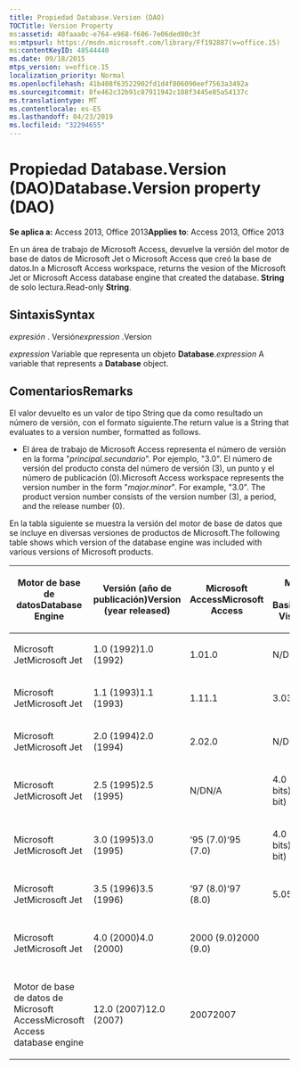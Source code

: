 ```yaml
---
title: Propiedad Database.Version (DAO)
TOCTitle: Version Property
ms:assetid: 40faaa0c-e764-e968-f606-7e06ded80c3f
ms:mtpsurl: https://msdn.microsoft.com/library/Ff192887(v=office.15)
ms:contentKeyID: 48544440
ms.date: 09/18/2015
mtps_version: v=office.15
localization_priority: Normal
ms.openlocfilehash: 41b408f63522902fd1d4f806090eef7563a3492a
ms.sourcegitcommit: 8fe462c32b91c87911942c188f3445e85a54137c
ms.translationtype: MT
ms.contentlocale: es-ES
ms.lasthandoff: 04/23/2019
ms.locfileid: "32294655"
---
```

# <a name="databaseversion-property-dao"></a><span data-ttu-id="b8f67-102">Propiedad Database.Version (DAO)</span><span class="sxs-lookup"><span data-stu-id="b8f67-102">Database.Version property (DAO)</span></span>

<span data-ttu-id="b8f67-103">**Se aplica a:** Access 2013, Office 2013</span><span class="sxs-lookup"><span data-stu-id="b8f67-103">**Applies to**: Access 2013, Office 2013</span></span>

<span data-ttu-id="b8f67-104">En un área de trabajo de Microsoft Access, devuelve la versión del motor de base de datos de Microsoft Jet o Microsoft Access que creó la base de datos.</span><span class="sxs-lookup"><span data-stu-id="b8f67-104">In a Microsoft Access workspace, returns the vesion of the Microsoft Jet or Microsoft Access database engine that created the database.</span></span> <span data-ttu-id="b8f67-105">**String** de solo lectura.</span><span class="sxs-lookup"><span data-stu-id="b8f67-105">Read-only **String**.</span></span>

## <a name="syntax"></a><span data-ttu-id="b8f67-106">Sintaxis</span><span class="sxs-lookup"><span data-stu-id="b8f67-106">Syntax</span></span>

<span data-ttu-id="b8f67-107">*expresión* . Versión</span><span class="sxs-lookup"><span data-stu-id="b8f67-107">*expression* .Version</span></span>

<span data-ttu-id="b8f67-108">*expression* Variable que representa un objeto **Database**.</span><span class="sxs-lookup"><span data-stu-id="b8f67-108">*expression* A variable that represents a **Database** object.</span></span>

## <a name="remarks"></a><span data-ttu-id="b8f67-109">Comentarios</span><span class="sxs-lookup"><span data-stu-id="b8f67-109">Remarks</span></span>

<span data-ttu-id="b8f67-110">El valor devuelto es un valor de tipo String que da como resultado un número de versión, con el formato siguiente.</span><span class="sxs-lookup"><span data-stu-id="b8f67-110">The return value is a String that evaluates to a version number, formatted as follows.</span></span>

- <span data-ttu-id="b8f67-p102">El área de trabajo de Microsoft Access representa el número de versión en la forma "*principal.secundario*". Por ejemplo, "3.0". El número de versión del producto consta del número de versión (3), un punto y el número de publicación (0).</span><span class="sxs-lookup"><span data-stu-id="b8f67-p102">Microsoft Access workspace represents the version number in the form "*major.minor*". For example, "3.0". The product version number consists of the version number (3), a period, and the release number (0).</span></span>

<span data-ttu-id="b8f67-114">En la tabla siguiente se muestra la versión del motor de base de datos que se incluye en diversas versiones de productos de Microsoft.</span><span class="sxs-lookup"><span data-stu-id="b8f67-114">The following table shows which version of the database engine was included with various versions of Microsoft products.</span></span>

<table style="width:100%;">
<colgroup>
<col style="width: 16%" />
<col style="width: 16%" />
<col style="width: 16%" />
<col style="width: 16%" />
<col style="width: 16%" />
<col style="width: 16%" />
</colgroup>
<thead>
<tr class="header">
<th><p><span data-ttu-id="b8f67-115">Motor de base de datos</span><span class="sxs-lookup"><span data-stu-id="b8f67-115">Database Engine</span></span></p></th>
<th><p><span data-ttu-id="b8f67-116">Versión (año de publicación)</span><span class="sxs-lookup"><span data-stu-id="b8f67-116">Version (year released)</span></span></p></th>
<th><p><span data-ttu-id="b8f67-117">Microsoft Access</span><span class="sxs-lookup"><span data-stu-id="b8f67-117">Microsoft Access</span></span></p></th>
<th><p><span data-ttu-id="b8f67-118">Microsoft Visual Basic</span><span class="sxs-lookup"><span data-stu-id="b8f67-118">Microsoft Visual Basic</span></span></p></th>
<th><p><span data-ttu-id="b8f67-119">Microsoft Excel</span><span class="sxs-lookup"><span data-stu-id="b8f67-119">Microsoft Excel</span></span></p></th>
<th><p><span data-ttu-id="b8f67-120">Microsoft Visual C++</span><span class="sxs-lookup"><span data-stu-id="b8f67-120">Microsoft Visual C++</span></span></p></th>
</tr>
</thead>
<tbody>
<tr class="odd">
<td><p><span data-ttu-id="b8f67-121">Microsoft Jet</span><span class="sxs-lookup"><span data-stu-id="b8f67-121">Microsoft Jet</span></span></p></td>
<td><p><span data-ttu-id="b8f67-122">1.0 (1992)</span><span class="sxs-lookup"><span data-stu-id="b8f67-122">1.0 (1992)</span></span></p></td>
<td><p><span data-ttu-id="b8f67-123">1.0</span><span class="sxs-lookup"><span data-stu-id="b8f67-123">1.0</span></span></p></td>
<td><p><span data-ttu-id="b8f67-124">N/D</span><span class="sxs-lookup"><span data-stu-id="b8f67-124">N/A</span></span></p></td>
<td><p><span data-ttu-id="b8f67-125">N/D</span><span class="sxs-lookup"><span data-stu-id="b8f67-125">N/A</span></span></p></td>
<td><p><span data-ttu-id="b8f67-126">N/D</span><span class="sxs-lookup"><span data-stu-id="b8f67-126">N/A</span></span></p></td>
</tr>
<tr class="even">
<td><p><span data-ttu-id="b8f67-127">Microsoft Jet</span><span class="sxs-lookup"><span data-stu-id="b8f67-127">Microsoft Jet</span></span></p></td>
<td><p><span data-ttu-id="b8f67-128">1.1 (1993)</span><span class="sxs-lookup"><span data-stu-id="b8f67-128">1.1 (1993)</span></span></p></td>
<td><p><span data-ttu-id="b8f67-129">1.1</span><span class="sxs-lookup"><span data-stu-id="b8f67-129">1.1</span></span></p></td>
<td><p><span data-ttu-id="b8f67-130">3.0</span><span class="sxs-lookup"><span data-stu-id="b8f67-130">3.0</span></span></p></td>
<td><p><span data-ttu-id="b8f67-131">N/D</span><span class="sxs-lookup"><span data-stu-id="b8f67-131">N/A</span></span></p></td>
<td><p><span data-ttu-id="b8f67-132">N/D</span><span class="sxs-lookup"><span data-stu-id="b8f67-132">N/A</span></span></p></td>
</tr>
<tr class="odd">
<td><p><span data-ttu-id="b8f67-133">Microsoft Jet</span><span class="sxs-lookup"><span data-stu-id="b8f67-133">Microsoft Jet</span></span></p></td>
<td><p><span data-ttu-id="b8f67-134">2.0 (1994)</span><span class="sxs-lookup"><span data-stu-id="b8f67-134">2.0 (1994)</span></span></p></td>
<td><p><span data-ttu-id="b8f67-135">2.0</span><span class="sxs-lookup"><span data-stu-id="b8f67-135">2.0</span></span></p></td>
<td><p><span data-ttu-id="b8f67-136">N/D</span><span class="sxs-lookup"><span data-stu-id="b8f67-136">N/A</span></span></p></td>
<td><p><span data-ttu-id="b8f67-137">N/D</span><span class="sxs-lookup"><span data-stu-id="b8f67-137">N/A</span></span></p></td>
<td><p><span data-ttu-id="b8f67-138">N/D</span><span class="sxs-lookup"><span data-stu-id="b8f67-138">N/A</span></span></p></td>
</tr>
<tr class="even">
<td><p><span data-ttu-id="b8f67-139">Microsoft Jet</span><span class="sxs-lookup"><span data-stu-id="b8f67-139">Microsoft Jet</span></span></p></td>
<td><p><span data-ttu-id="b8f67-140">2.5 (1995)</span><span class="sxs-lookup"><span data-stu-id="b8f67-140">2.5 (1995)</span></span></p></td>
<td><p><span data-ttu-id="b8f67-141">N/D</span><span class="sxs-lookup"><span data-stu-id="b8f67-141">N/A</span></span></p></td>
<td><p><span data-ttu-id="b8f67-142">4.0 (16 bits)</span><span class="sxs-lookup"><span data-stu-id="b8f67-142">4.0 (16-bit)</span></span></p></td>
<td><p><span data-ttu-id="b8f67-143">N/D</span><span class="sxs-lookup"><span data-stu-id="b8f67-143">N/A</span></span></p></td>
<td><p><span data-ttu-id="b8f67-144">N/D</span><span class="sxs-lookup"><span data-stu-id="b8f67-144">N/A</span></span></p></td>
</tr>
<tr class="odd">
<td><p><span data-ttu-id="b8f67-145">Microsoft Jet</span><span class="sxs-lookup"><span data-stu-id="b8f67-145">Microsoft Jet</span></span></p></td>
<td><p><span data-ttu-id="b8f67-146">3.0 (1995)</span><span class="sxs-lookup"><span data-stu-id="b8f67-146">3.0 (1995)</span></span></p></td>
<td><p><span data-ttu-id="b8f67-147">‘95 (7.0)</span><span class="sxs-lookup"><span data-stu-id="b8f67-147">‘95 (7.0)</span></span></p></td>
<td><p><span data-ttu-id="b8f67-148">4.0 (32 bits)</span><span class="sxs-lookup"><span data-stu-id="b8f67-148">4.0 (32-bit)</span></span></p></td>
<td><p><span data-ttu-id="b8f67-149">‘95 (7.0)</span><span class="sxs-lookup"><span data-stu-id="b8f67-149">‘95 (7.0)</span></span></p></td>
<td><p><span data-ttu-id="b8f67-150">4.x</span><span class="sxs-lookup"><span data-stu-id="b8f67-150">4.x</span></span></p></td>
</tr>
<tr class="even">
<td><p><span data-ttu-id="b8f67-151">Microsoft Jet</span><span class="sxs-lookup"><span data-stu-id="b8f67-151">Microsoft Jet</span></span></p></td>
<td><p><span data-ttu-id="b8f67-152">3.5 (1996)</span><span class="sxs-lookup"><span data-stu-id="b8f67-152">3.5 (1996)</span></span></p></td>
<td><p><span data-ttu-id="b8f67-153">‘97 (8.0)</span><span class="sxs-lookup"><span data-stu-id="b8f67-153">‘97 (8.0)</span></span></p></td>
<td><p><span data-ttu-id="b8f67-154">5.0</span><span class="sxs-lookup"><span data-stu-id="b8f67-154">5.0</span></span></p></td>
<td><p><span data-ttu-id="b8f67-155">‘97 (8.0)</span><span class="sxs-lookup"><span data-stu-id="b8f67-155">‘97 (8.0)</span></span></p></td>
<td><p><span data-ttu-id="b8f67-156">5.0</span><span class="sxs-lookup"><span data-stu-id="b8f67-156">5.0</span></span></p></td>
</tr>
<tr class="odd">
<td><p><span data-ttu-id="b8f67-157">Microsoft Jet</span><span class="sxs-lookup"><span data-stu-id="b8f67-157">Microsoft Jet</span></span></p></td>
<td><p><span data-ttu-id="b8f67-158">4.0 (2000)</span><span class="sxs-lookup"><span data-stu-id="b8f67-158">4.0 (2000)</span></span></p></td>
<td><p><span data-ttu-id="b8f67-159">2000 (9.0)</span><span class="sxs-lookup"><span data-stu-id="b8f67-159">2000 (9.0)</span></span></p></td>
<td><p></p></td>
<td><p><span data-ttu-id="b8f67-160">2000 (9.0)</span><span class="sxs-lookup"><span data-stu-id="b8f67-160">2000 (9.0)</span></span></p></td>
<td><p></p></td>
</tr>
<tr class="even">
<td><p><span data-ttu-id="b8f67-161">Motor de base de datos de Microsoft Access</span><span class="sxs-lookup"><span data-stu-id="b8f67-161">Microsoft Access database engine</span></span></p></td>
<td><p><span data-ttu-id="b8f67-162">12.0 (2007)</span><span class="sxs-lookup"><span data-stu-id="b8f67-162">12.0 (2007)</span></span></p></td>
<td><p><span data-ttu-id="b8f67-163">2007</span><span class="sxs-lookup"><span data-stu-id="b8f67-163">2007</span></span></p></td>
<td><p></p></td>
<td><p></p></td>
<td><p></p></td>
</tr>
</tbody>
</table>

